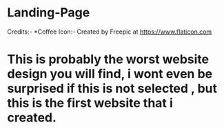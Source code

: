# Landing-Page
Credits:-
    *Coffee Icon:- Created by Freepic at https://www.flaticon.com
    
# This is probably the worst website design you will find, i wont even be surprised if this is not selected , but this is the first website that i created.
